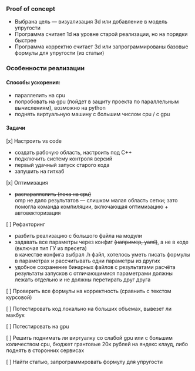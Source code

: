 ### Proof of concept

- Выбрана цель — визуализация 3d или добавление в модель упругости
- Программа считает 1d на уровне старой реализации, но на порядки быстрее
- Программа корректно считает 3d или запрограммированы базовые формулы для упругости (из статьи)

### Особенности реализации

#### Способы ускорения:

- параллелить на cpu
- попробовать на gpu (пойдет в защиту проекта по параллельным вычислениям), возможно на python
- поднять виртуальную машину с большим числом cpu / с gpu


#### Задачи

[x] Настроить vs code
- создать рабочую область, настроить под C++
- подключить систему контроля версий
- первый удачный запуск старого кода
- запушить на гитхаб

[x] Оптимизация
- ~~распараллелить (пока на cpu)~~  
    omp не дало результатов — слишком малая область сетки; зато помогла команда компиляции, включающая оптимизацию + автовекторизация

[ ] Рефакторинг
- разбить реализацию с большого файла на модули
- задавать все параметры через конфиг ~~(например, yaml)~~, а не в коде (включая тип ГУ из пресета)  
    в качестве конфига выбрал .h файл, хотелось уметь писать формулы в параметрах и рассчитывать одни параметры из других
- удобное сохранение бинарных файлов с результатами расчёта  
    результаты запусков с отличающимися параметрами должны лежать отдельно и не должны перетирать друг друга

[ ] Проверить все формулы на корректность (сравнить с текстом курсовой)

[ ] Потестировать код локально на больших объемах, вывезет ли макбук

[ ] Потестировать на gpu

[ ] Решить поднимать ли виртуалку со слабой gpu или с большим количеством cpu, бюджет грантовые 20к рублей на яндекс клауд, либо поднять в сторонних сервисах

[ ] Найти статью, запрограммировать формулу для упругости
